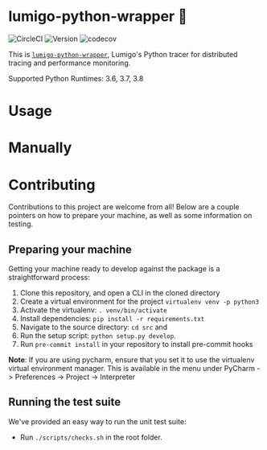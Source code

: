 # lumigo-python-wrapper :stars:

![CircleCI](https://circleci.com/gh/lumigo-io/lumigo-python-wrapper/tree/master.svg?style=svg&circle-token=d98d1b95f34b49be2caa58c49d8a70d6a7587b88)
![Version](https://badge.fury.io/py/lumigo-python-wrapper.svg)
![codecov](https://codecov.io/gh/lumigo-io/lumigo-python-wrapper/branch/master/graph/badge.svg?token=d8CvqyKTnq)

This is [`lumigo-python-wrapper`](https://), Lumigo's Python tracer for distributed tracing and performance monitoring.

Supported Python Runtimes: 3.6, 3.7, 3.8

# Usage

# Manually

# Contributing

Contributions to this project are welcome from all! Below are a couple pointers on how to prepare your machine, as well as some information on testing.

## Preparing your machine
Getting your machine ready to develop against the package is a straightforward process:

1. Clone this repository, and open a CLI in the cloned directory
1. Create a virtual environment for the project `virtualenv venv -p python3`
1. Activate the virtualenv: `. venv/bin/activate`
1. Install dependencies: `pip install -r requirements.txt`
1. Navigate to the source directory: `cd src` and 
1. Run the setup script: `python setup.py develop`.
1. Run `pre-commit install` in your repository to install pre-commit hooks

**Note**: If you are using pycharm, ensure that you set it to use the virtualenv virtual environment manager. This is available in the menu under PyCharm -> Preferences -> Project -> Interpreter


## Running the test suite
We've provided an easy way to run the unit test suite:
* Run `./scripts/checks.sh` in the root folder.

